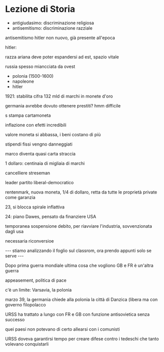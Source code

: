 # Lezione di Storia

* antigiudasimo: discriminazione religiosa
* antisemitismo: discriminazione razziale

antisemitismo hitler non nuovo, già presente all'epoca

hitler:

razza ariana deve poter espandersi ad est, spazio vitale


russia spesso miancciata da ovest
* polonia (1500-1600)
* napoleone
* hitler

1921: stabilita cifra 132 mld di marchi in monete d'oro

germania avrebbe dovuto ottenere prestiti? hmm difficile


s stampa cartamoneta

inflazione con efetti incredibili

valore moneta si abbassa, i beni costano di più 

stipendi fissi vengno danneggiati

marco diventa quasi carta straccia

1 dollaro: centinaia di migliaia di marchi


cancelliere streseman

leader partito liberal-democratico

rentenmark, nuova moneta, 1/4 di dollaro, retta da tutte le proprietà private come garanzia

23, si blocca spirale inflattiva


24: piano Dawes, pensato da finanziere USA

temporanea sospensione debito, per riavviare l'industria, sovvenzionata dagli usa

necessaria riconversioe

--- stiamo analizzando il foglio sul classrom, ora prendo appunti solo se serve ---


Dopo prima guerra mondiale ultima cosa che vogliono GB e FR è un'altra guerra

appeasement, politica di pace

c'è un limite: Varsavia, la polonia


marzo 39, la germania chiede alla polonia la città di Danzica (libera ma con governo filopolacco



URSS ha trattato a lungo con  FR e GB con funzione antisovietica senza successo

quei paesi non potevano di certo allearsi con i comunisti


URSS doveva garantirsi tempo per creare difese contro i tedeschi che tanto volevano conquistarli
<!--stackedit_data:
eyJoaXN0b3J5IjpbMTMxNzYxNzUxNl19
-->